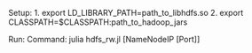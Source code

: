 Setup:
	1. export LD_LIBRARY_PATH=path_to_libhdfs.so
	2. export CLASSPATH=$CLASSPATH:path_to_hadoop_jars

Run:
	Command: julia hdfs_rw.jl [NameNodeIP [Port]]
